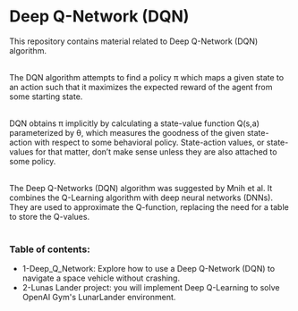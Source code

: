 # Deep Q-Network (DQN)


This repository contains material related to Deep Q-Network (DQN) algorithm. <br><br>

The DQN algorithm attempts to find a policy π which maps a given state to an action such that it maximizes the expected reward of the agent from some starting state. <br><br>

DQN obtains π implicitly by calculating a state-value function Q(s,a) parameterized by θ, which measures the goodness of the given state-action with respect to some behavioral policy. State-action values, or state-values for that matter, don’t make sense unless they are also attached to some policy.  <br><br>

The Deep Q-Networks (DQN) algorithm was suggested by Mnih et al. It combines the Q-Learning algorithm with deep neural networks (DNNs). They are used to approximate the Q-function, replacing the need for a table to store the Q-values. <br><br>

### Table of contents:
- 1-Deep_Q_Network: Explore how to use a Deep Q-Network (DQN) to navigate a space vehicle without crashing.
- 2-Lunas Lander project: you will implement Deep Q-Learning to solve OpenAI Gym's LunarLander environment. 
